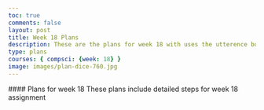 ```yaml
---
toc: true
comments: false
layout: post
title: Week 18 Plans
description: These are the plans for week 18 with uses the utterence bot
type: plans
courses: { compsci: {week: 18} }
image: images/plan-dice-760.jpg
---
```


<div class="login_div">
#### Plans for week 18
These plans include detailed steps for week 18 assignment

<script src="https://utteranc.es/client.js"
    repo="srivaidyas/student2.0"
    issue-term="pathname"
    label="comments"
    theme="github-light"
    crossorigin="anonymous"
    async>
</script>


